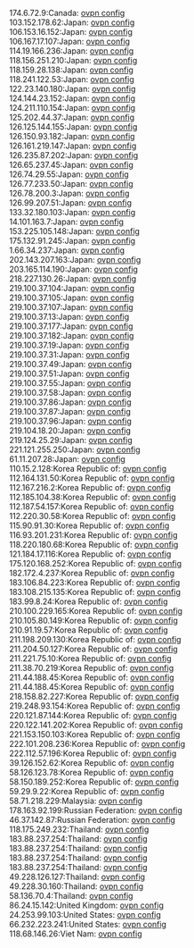 174.6.72.9:Canada: [ovpn config](vpn/174_6_72_9.ovpn)  
103.152.178.62:Japan: [ovpn config](vpn/103_152_178_62.ovpn)  
106.153.16.152:Japan: [ovpn config](vpn/106_153_16_152.ovpn)  
106.167.17.107:Japan: [ovpn config](vpn/106_167_17_107.ovpn)  
114.19.166.236:Japan: [ovpn config](vpn/114_19_166_236.ovpn)  
118.156.251.210:Japan: [ovpn config](vpn/118_156_251_210.ovpn)  
118.159.28.138:Japan: [ovpn config](vpn/118_159_28_138.ovpn)  
118.241.122.53:Japan: [ovpn config](vpn/118_241_122_53.ovpn)  
122.23.140.180:Japan: [ovpn config](vpn/122_23_140_180.ovpn)  
124.144.23.152:Japan: [ovpn config](vpn/124_144_23_152.ovpn)  
124.211.110.154:Japan: [ovpn config](vpn/124_211_110_154.ovpn)  
125.202.44.37:Japan: [ovpn config](vpn/125_202_44_37.ovpn)  
126.125.144.155:Japan: [ovpn config](vpn/126_125_144_155.ovpn)  
126.150.93.182:Japan: [ovpn config](vpn/126_150_93_182.ovpn)  
126.161.219.147:Japan: [ovpn config](vpn/126_161_219_147.ovpn)  
126.235.87.202:Japan: [ovpn config](vpn/126_235_87_202.ovpn)  
126.65.237.45:Japan: [ovpn config](vpn/126_65_237_45.ovpn)  
126.74.29.55:Japan: [ovpn config](vpn/126_74_29_55.ovpn)  
126.77.233.50:Japan: [ovpn config](vpn/126_77_233_50.ovpn)  
126.78.200.3:Japan: [ovpn config](vpn/126_78_200_3.ovpn)  
126.99.207.51:Japan: [ovpn config](vpn/126_99_207_51.ovpn)  
133.32.180.103:Japan: [ovpn config](vpn/133_32_180_103.ovpn)  
14.101.163.7:Japan: [ovpn config](vpn/14_101_163_7.ovpn)  
153.225.105.148:Japan: [ovpn config](vpn/153_225_105_148.ovpn)  
175.132.91.245:Japan: [ovpn config](vpn/175_132_91_245.ovpn)  
1.66.34.237:Japan: [ovpn config](vpn/1_66_34_237.ovpn)  
202.143.207.163:Japan: [ovpn config](vpn/202_143_207_163.ovpn)  
203.165.114.190:Japan: [ovpn config](vpn/203_165_114_190.ovpn)  
218.227.130.26:Japan: [ovpn config](vpn/218_227_130_26.ovpn)  
219.100.37.104:Japan: [ovpn config](vpn/219_100_37_104.ovpn)  
219.100.37.105:Japan: [ovpn config](vpn/219_100_37_105.ovpn)  
219.100.37.107:Japan: [ovpn config](vpn/219_100_37_107.ovpn)  
219.100.37.13:Japan: [ovpn config](vpn/219_100_37_13.ovpn)  
219.100.37.177:Japan: [ovpn config](vpn/219_100_37_177.ovpn)  
219.100.37.182:Japan: [ovpn config](vpn/219_100_37_182.ovpn)  
219.100.37.19:Japan: [ovpn config](vpn/219_100_37_19.ovpn)  
219.100.37.31:Japan: [ovpn config](vpn/219_100_37_31.ovpn)  
219.100.37.49:Japan: [ovpn config](vpn/219_100_37_49.ovpn)  
219.100.37.51:Japan: [ovpn config](vpn/219_100_37_51.ovpn)  
219.100.37.55:Japan: [ovpn config](vpn/219_100_37_55.ovpn)  
219.100.37.58:Japan: [ovpn config](vpn/219_100_37_58.ovpn)  
219.100.37.86:Japan: [ovpn config](vpn/219_100_37_86.ovpn)  
219.100.37.87:Japan: [ovpn config](vpn/219_100_37_87.ovpn)  
219.100.37.96:Japan: [ovpn config](vpn/219_100_37_96.ovpn)  
219.104.18.20:Japan: [ovpn config](vpn/219_104_18_20.ovpn)  
219.124.25.29:Japan: [ovpn config](vpn/219_124_25_29.ovpn)  
221.121.255.250:Japan: [ovpn config](vpn/221_121_255_250.ovpn)  
61.11.207.28:Japan: [ovpn config](vpn/61_11_207_28.ovpn)  
110.15.2.128:Korea Republic of: [ovpn config](vpn/110_15_2_128.ovpn)  
112.164.131.50:Korea Republic of: [ovpn config](vpn/112_164_131_50.ovpn)  
112.167.216.2:Korea Republic of: [ovpn config](vpn/112_167_216_2.ovpn)  
112.185.104.38:Korea Republic of: [ovpn config](vpn/112_185_104_38.ovpn)  
112.187.54.157:Korea Republic of: [ovpn config](vpn/112_187_54_157.ovpn)  
112.220.30.58:Korea Republic of: [ovpn config](vpn/112_220_30_58.ovpn)  
115.90.91.30:Korea Republic of: [ovpn config](vpn/115_90_91_30.ovpn)  
116.93.201.231:Korea Republic of: [ovpn config](vpn/116_93_201_231.ovpn)  
118.220.180.68:Korea Republic of: [ovpn config](vpn/118_220_180_68.ovpn)  
121.184.17.116:Korea Republic of: [ovpn config](vpn/121_184_17_116.ovpn)  
175.120.168.252:Korea Republic of: [ovpn config](vpn/175_120_168_252.ovpn)  
182.172.4.237:Korea Republic of: [ovpn config](vpn/182_172_4_237.ovpn)  
183.106.84.223:Korea Republic of: [ovpn config](vpn/183_106_84_223.ovpn)  
183.108.215.135:Korea Republic of: [ovpn config](vpn/183_108_215_135.ovpn)  
183.99.8.24:Korea Republic of: [ovpn config](vpn/183_99_8_24.ovpn)  
210.100.229.165:Korea Republic of: [ovpn config](vpn/210_100_229_165.ovpn)  
210.105.80.149:Korea Republic of: [ovpn config](vpn/210_105_80_149.ovpn)  
210.91.19.57:Korea Republic of: [ovpn config](vpn/210_91_19_57.ovpn)  
211.198.209.130:Korea Republic of: [ovpn config](vpn/211_198_209_130.ovpn)  
211.204.50.127:Korea Republic of: [ovpn config](vpn/211_204_50_127.ovpn)  
211.221.75.10:Korea Republic of: [ovpn config](vpn/211_221_75_10.ovpn)  
211.38.70.219:Korea Republic of: [ovpn config](vpn/211_38_70_219.ovpn)  
211.44.188.45:Korea Republic of: [ovpn config](vpn/211_44_188_45.ovpn)  
211.44.188.45:Korea Republic of: [ovpn config](vpn/211_44_188_45.ovpn)  
218.158.82.227:Korea Republic of: [ovpn config](vpn/218_158_82_227.ovpn)  
219.248.93.154:Korea Republic of: [ovpn config](vpn/219_248_93_154.ovpn)  
220.121.87.144:Korea Republic of: [ovpn config](vpn/220_121_87_144.ovpn)  
220.122.141.202:Korea Republic of: [ovpn config](vpn/220_122_141_202.ovpn)  
221.153.150.103:Korea Republic of: [ovpn config](vpn/221_153_150_103.ovpn)  
222.101.208.236:Korea Republic of: [ovpn config](vpn/222_101_208_236.ovpn)  
222.112.57.196:Korea Republic of: [ovpn config](vpn/222_112_57_196.ovpn)  
39.126.152.62:Korea Republic of: [ovpn config](vpn/39_126_152_62.ovpn)  
58.126.123.78:Korea Republic of: [ovpn config](vpn/58_126_123_78.ovpn)  
58.150.189.252:Korea Republic of: [ovpn config](vpn/58_150_189_252.ovpn)  
59.29.9.22:Korea Republic of: [ovpn config](vpn/59_29_9_22.ovpn)  
58.71.218.229:Malaysia: [ovpn config](vpn/58_71_218_229.ovpn)  
178.163.92.199:Russian Federation: [ovpn config](vpn/178_163_92_199.ovpn)  
46.37.142.87:Russian Federation: [ovpn config](vpn/46_37_142_87.ovpn)  
118.175.249.232:Thailand: [ovpn config](vpn/118_175_249_232.ovpn)  
183.88.237.254:Thailand: [ovpn config](vpn/183_88_237_254.ovpn)  
183.88.237.254:Thailand: [ovpn config](vpn/183_88_237_254.ovpn)  
183.88.237.254:Thailand: [ovpn config](vpn/183_88_237_254.ovpn)  
183.88.237.254:Thailand: [ovpn config](vpn/183_88_237_254.ovpn)  
49.228.126.127:Thailand: [ovpn config](vpn/49_228_126_127.ovpn)  
49.228.30.160:Thailand: [ovpn config](vpn/49_228_30_160.ovpn)  
58.136.70.4:Thailand: [ovpn config](vpn/58_136_70_4.ovpn)  
86.24.15.142:United Kingdom: [ovpn config](vpn/86_24_15_142.ovpn)  
24.253.99.103:United States: [ovpn config](vpn/24_253_99_103.ovpn)  
66.232.223.241:United States: [ovpn config](vpn/66_232_223_241.ovpn)  
118.68.146.26:Viet Nam: [ovpn config](vpn/118_68_146_26.ovpn)  
